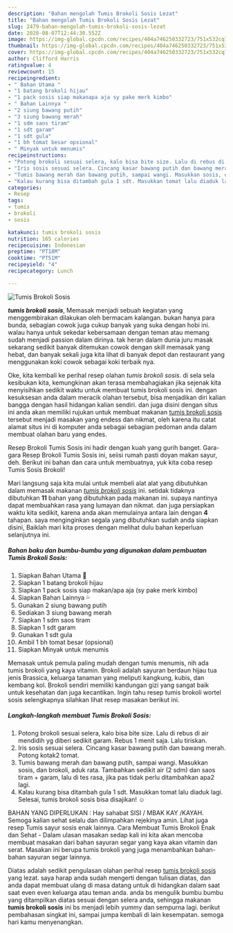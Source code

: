 ```yaml
---
description: "Bahan mengolah Tumis Brokoli Sosis Lezat"
title: "Bahan mengolah Tumis Brokoli Sosis Lezat"
slug: 2479-bahan-mengolah-tumis-brokoli-sosis-lezat
date: 2020-08-07T12:44:30.552Z
image: https://img-global.cpcdn.com/recipes/404a746250332723/751x532cq70/tumis-brokoli-sosis-foto-resep-utama.jpg
thumbnail: https://img-global.cpcdn.com/recipes/404a746250332723/751x532cq70/tumis-brokoli-sosis-foto-resep-utama.jpg
cover: https://img-global.cpcdn.com/recipes/404a746250332723/751x532cq70/tumis-brokoli-sosis-foto-resep-utama.jpg
author: Clifford Harris
ratingvalue: 4
reviewcount: 15
recipeingredient:
- " Bahan Utama "
- "1 batang brokoli hijau"
- "1 pack sosis siap makanapa aja sy pake merk kimbo"
- " Bahan Lainnya "
- "2 siung bawang putih"
- "3 siung bawang merah"
- "1 sdm saos tiram"
- "1 sdt garam"
- "1 sdt gula"
- "1 bh tomat besar opsional"
- " Minyak untuk menumis"
recipeinstructions:
- "Potong brokoli sesuai selera, kalo bisa bite size. Lalu di rebus di air mendidih yg diberi sedikit garam. Rebus 1 menit saja. Lalu tiriskan."
- "Iris sosis sesuai selera. Cincang kasar bawang putih dan bawang merah. Potong kotak2 tomat."
- "Tumis bawang merah dan bawang putih, sampai wangi. Masukkan sosis, dan brokoli, aduk rata. Tambahkan sedikit air (2 sdm) dan saos tiram + garam, lalu di tes rasa, jika pas tidak perlu ditambahkan apa2 lagi."
- "Kalau kurang bisa ditambah gula 1 sdt. Masukkan tomat lalu diaduk lagi. Selesai, tumis brokoli sosis bisa disajikan! ☺"
categories:
- Resep
tags:
- tumis
- brokoli
- sosis

katakunci: tumis brokoli sosis 
nutrition: 165 calories
recipecuisine: Indonesian
preptime: "PT18M"
cooktime: "PT51M"
recipeyield: "4"
recipecategory: Lunch

---
```



![Tumis Brokoli Sosis](https://img-global.cpcdn.com/recipes/404a746250332723/751x532cq70/tumis-brokoli-sosis-foto-resep-utama.jpg)

<b><i>tumis brokoli sosis</i></b>, Memasak menjadi sebuah kegiatan yang menggembirakan dilakukan oleh bermacam kalangan. bukan hanya para bunda, sebagian cowok juga cukup banyak yang suka dengan hobi ini. walau hanya untuk sekedar kebersamaan dengan teman atau memang sudah menjadi passion dalam dirinya. tak heran dalam dunia juru masak sekarang sedikit banyak ditemukan cowok dengan skill memasak yang hebat, dan banyak sekali juga kita lihat di banyak depot dan restaurant yang menggunakan koki cowok sebagai koki terbaik nya.

Oke, kita kembali ke perihal resep olahan <i>tumis brokoli sosis</i>. di sela sela kesibukan kita, kemungkinan akan terasa membahagiakan jika sejenak kita menyisihkan sedikit waktu untuk membuat tumis brokoli sosis ini. dengan kesuksesan anda dalam meracik olahan tersebut, bisa menjadikan diri kalian bangga dengan hasil hidangan kalian sendiri. dan juga disini dengan situs ini anda akan memiliki rujukan untuk membuat makanan <u>tumis brokoli sosis</u> tersebut menjadi masakan yang endess dan nikmat, oleh karena itu catat alamat situs ini di komputer anda sebagai sebagian pedoman anda dalam membuat olahan baru yang endes.

Resep Brokoli Tumis Sosis ini hadir dengan kuah yang gurih banget. Gara-gara Resep Brokoli Tumis Sosis ini, seiisi rumah pasti doyan makan sayur, deh. Berikut ini bahan dan cara untuk membuatnya, yuk kita coba resep Tumis Sosis Brokoli!


Mari langsung saja kita mulai untuk membeli alat alat yang dibutuhkan dalam memasak makanan <u><i>tumis brokoli sosis</i></u> ini. setidak tidaknya dibutuhkan <b>11</b> bahan yang dibutuhkan pada makanan ini. supaya nantinya dapat membuahkan rasa yang lumayan dan nikmat. dan juga persiapkan waktu kita sedikit, karena anda akan memulainya antara lain dengan <b>4</b> tahapan. saya menginginkan segala yang dibutuhkan sudah anda siapkan disini, Baiklah mari kita proses dengan melihat dulu bahan keperluan selanjutnya ini.

<!--inarticleads1-->

##### Bahan baku dan bumbu-bumbu yang digunakan dalam pembuatan Tumis Brokoli Sosis:

1. Siapkan  Bahan Utama 🦀
1. Siapkan 1 batang brokoli hijau
1. Siapkan 1 pack sosis siap makan/apa aja (sy pake merk kimbo)
1. Siapkan  Bahan Lainnya 💦
1. Gunakan 2 siung bawang putih
1. Sediakan 3 siung bawang merah
1. Siapkan 1 sdm saos tiram
1. Siapkan 1 sdt garam
1. Gunakan 1 sdt gula
1. Ambil 1 bh tomat besar (opsional)
1. Siapkan  Minyak untuk menumis


Memasak untuk pemula paling mudah dengan tumis menumis, nih ada tumis brokoli yang kaya vitamin. Brokoli adalah sayuran berdaun hijau tua jenis Brassica, keluarga tanaman yang meliputi kangkung, kubis, dan kembang kol. Brokoli sendiri memiliki kandungan gizi yang sangat baik untuk kesehatan dan juga kecantikan. Ingin tahu resep tumis brokoli wortel sosis selengkapnya silahkan lihat resep masakan berikut ini. 

<!--inarticleads2-->

##### Langkah-langkah membuat Tumis Brokoli Sosis:

1. Potong brokoli sesuai selera, kalo bisa bite size. Lalu di rebus di air mendidih yg diberi sedikit garam. Rebus 1 menit saja. Lalu tiriskan.
1. Iris sosis sesuai selera. Cincang kasar bawang putih dan bawang merah. Potong kotak2 tomat.
1. Tumis bawang merah dan bawang putih, sampai wangi. Masukkan sosis, dan brokoli, aduk rata. Tambahkan sedikit air (2 sdm) dan saos tiram + garam, lalu di tes rasa, jika pas tidak perlu ditambahkan apa2 lagi.
1. Kalau kurang bisa ditambah gula 1 sdt. Masukkan tomat lalu diaduk lagi. Selesai, tumis brokoli sosis bisa disajikan! ☺


BAHAN YANG DIPERLUKAN : Hay sahabat SISI / MBAK KAY /KAYAH. Semoga kalian sehat selalu dan dilimpahkan rejekinya amin. Lihat juga resep Tumis sayur sosis enak lainnya. Cara Membuat Tumis Brokoli Enak dan Sehat - Dalam ulasan masakan sedap kali ini kita akan mencoba membuat masakan dari bahan sayuran segar yang kaya akan vitamin dan serat. Masakan ini berupa tumis brokoli yang juga menambahkan bahan-bahan sayuran segar lainnya. 

Diatas adalah sedikit pengulasan olahan perihal resep <u>tumis brokoli sosis</u> yang lezat. saya harap anda sudah mengerti dengan tulisan diatas, dan anda dapat membuat ulang di masa datang untuk di hidangkan dalam saat saat even even keluarga atau teman anda. anda bs mengulik bumbu bumbu yang ditampilkan diatas sesuai dengan selera anda, sehingga makanan <b>tumis brokoli sosis</b> ini bs menjadi lebih yummy dan sempurna lagi. berikut pembahasan singkat ini, sampai jumpa kembali di lain kesempatan. semoga hari kamu menyenangkan.
